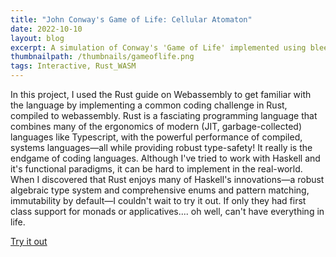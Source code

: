 ```yaml
---
title: "John Conway's Game of Life: Cellular Atomaton"
date: 2022-10-10
layout: blog
excerpt: A simulation of Conway's 'Game of Life' implemented using bleeding-edge web technologies, with Rust code compiled to WebAssembly.
thumbnailpath: /thumbnails/gameoflife.png
tags: Interactive, Rust_WASM
---
```


In this project, I used the Rust guide on Webassembly to get familiar with the language by implementing a common coding challenge in Rust, compiled to webassembly. Rust is a fasciating programming language that combines many of the ergonomics of modern (JIT, garbage-collected) languages like Typescript, with the powerful performance of compiled, systems languages—all while providing robust type-safety! It really is the endgame of coding languages. Although I've tried to work with Haskell and it's functional paradigms, it can be hard to implement in the real-world. When I discovered that Rust enjoys many of Haskell's innovations—a robust algebraic type system and comprehensive enums and pattern matching, immutability by default—I couldn't wait to try it out. If only they had first class support for monads or applicatives.... oh well, can't have everything in life.

[Try it out](/game-of-life)
